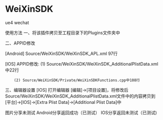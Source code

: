# WeiXinSDK
ue4 wechat

使用方法
一、将该插件拷贝至工程目录下的Plugins文件夹中

二、APPID修改

[Android] Source/WeiXinSDK/WeiXinSDK_APL.xml 97行

[IOS] APPID修改:
		(1) Source/WeiXinSDK/WeiXinSDK_AdditionalPlistData.xml中22行

		(2) Source/WeiXinSDK/Private/WeiXinSDKFunctions.cpp中108行

三、编辑器设置
[IOS] 打开编辑器 [编辑]->[项目设置]，将修改后Source/WeiXinSDK/WeiXinSDK_AdditionalPlistData.xml文件中的内容拷贝到[平台]->[IOS]->[Extra Plist Data]->[Additional Plist Data]中


图片分享未测试
Android分享返回成功（已测试）
IOS分享返回未测试（已测试)
